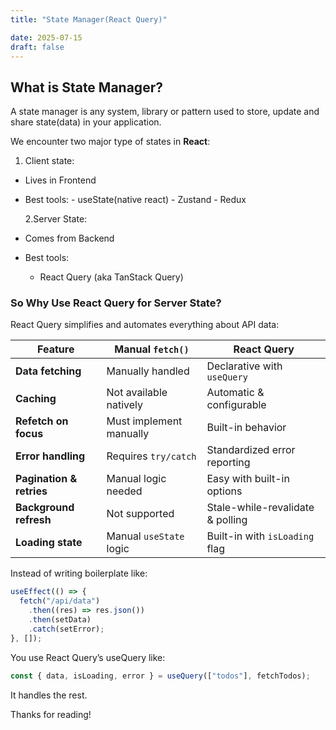 ```yaml
---
title: "State Manager(React Query)"

date: 2025-07-15
draft: false
---
```


## What is State Manager?

A state manager is any system, library or pattern used to store, update and share state(data) in your application.

We encounter two major type of states in **React**:

1. Client state:

- Lives in Frontend
- Best tools: - useState(native react) - Zustand - Redux

  2.Server State:

- Comes from Backend
- Best tools:
  - React Query (aka TanStack Query)

### So Why Use React Query for Server State?

React Query simplifies and automates everything about API data:

| Feature                  | Manual `fetch()`        | React Query                      |
| ------------------------ | ----------------------- | -------------------------------- |
| **Data fetching**        | Manually handled        | Declarative with `useQuery`      |
| **Caching**              | Not available natively  | Automatic & configurable         |
| **Refetch on focus**     | Must implement manually | Built-in behavior                |
| **Error handling**       | Requires `try/catch`    | Standardized error reporting     |
| **Pagination & retries** | Manual logic needed     | Easy with built-in options       |
| **Background refresh**   | Not supported           | Stale-while-revalidate & polling |
| **Loading state**        | Manual `useState` logic | Built-in with `isLoading` flag   |

Instead of writing boilerplate like:

```javascript
useEffect(() => {
  fetch("/api/data")
    .then((res) => res.json())
    .then(setData)
    .catch(setError);
}, []);
```

You use React Query’s useQuery like:

```javascript
const { data, isLoading, error } = useQuery(["todos"], fetchTodos);
```

It handles the rest.

Thanks for reading!
